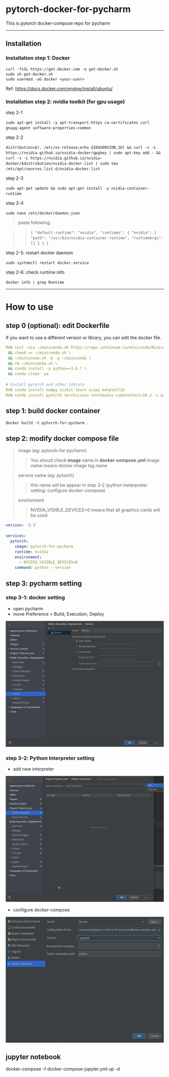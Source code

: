 # pytorch-docker-for-pycharm
This is pytorch docker-compose repo for pycharm

----
## Installation

### Installation step 1: Docker

```shell
curl -fsSL https://get.docker.com -o get-docker.sh
sudo sh get-docker.sh
sudo usermod -aG docker <your-user>
```

 Ref: https://docs.docker.com/engine/install/ubuntu/
 


### Installation step 2: nvidia toolkit (for gpu usage)

step 2-1 

 `sudo apt-get install -y apt-transport-https ca-certificates curl gnupg-agent software-properties-common`

step 2-2

 `distribution=$(. /etc/os-release;echo $ID$VERSION_ID) && curl -s -L https://nvidia.github.io/nvidia-docker/gpgkey | sudo apt-key add - && curl -s -L https://nvidia.github.io/nvidia-docker/$distribution/nvidia-docker.list | sudo tee /etc/apt/sources.list.d/nvidia-docker.list`

step 2-3

 `sudo apt-get update && sudo apt-get install -y nvidia-container-runtime`

step 2-4

 `sudo nano /etc/docker/daemon.json`
  
 > paste following:
  
 >>  `{
     "default-runtime": "nvidia",
     "runtimes": {
         "nvidia": {
             "path": "/usr/bin/nvidia-container-runtime",
             "runtimeArgs": []
      }
     }
   }`
    
step 2-5: restart docker daemon  
    
`sudo systemctl restart docker.service`
    
step 2-6: check runtime info
    
`docker info | grep Runtime`

----
# How to use

## step 0 (optional): edit **Dockerfile**
If you want to use a different version or library, you can edit the docker file.

```yaml
RUN curl -sLo ~/miniconda.sh https://repo.continuum.io/miniconda/Miniconda3-py38_4.8.2-Linux-x86_64.sh \
 && chmod +x ~/miniconda.sh \
 && ~/miniconda.sh -b -p ~/miniconda \
 && rm ~/miniconda.sh \
 && conda install -y python==3.6.7 \
 && conda clean -ya

# Install pytorch and other library
RUN conda install numpy scikit-learn scipy matplotlib
RUN conda install pytorch torchvision torchaudio cudatoolkit=10.2 -c pytorch && conda clean -ya
```

## step 1: build docker container

```
docker build -t pytorch-for-pycharm .
```

## step 2: modify docker compose file

> image (eg: pytorch-for-pycharm)
>> You shoud check **image** name in **docker-compose.yml**
>> Image name means docker image tag name 

> service name (eg: pytorch)
>> this name will be appear in step 3-2 (python ineterpreter setting: configure docker-compose)

> environment
>> NVIDIA_VISIBLE_DEVICES=0 means that all graphics cards will be used.


```yaml
version: '2.3'

services:
  pytorch:
    image: pytorch-for-pycharm
    runtime: nvidia
    environment:
      - NVIDIA_VISIBLE_DEVICES=0
    command: python --version
```


## step 3: pycharm setting 
### step 3-1: docker setting
- open pycharm
- move Preference > Build, Execution, Deploy

<img src=".img/20210223_092604.jpg" width=600 height=400>

### step 3-2: Python Interpreter setting
- add new interpreter

<img src=".img/20210223_093705.jpg" width=600 height=400>

- configure docker-compose
<img src=".img/20210223_104857.jpg" width=600 height=400>




## jupyter notebook
docker-compose -f docker-compose-jupyter.yml up -d


